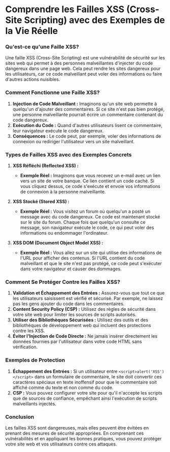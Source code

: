 # Comprendre les Failles XSS (Cross-Site Scripting) avec des Exemples de la Vie Réelle

### Qu'est-ce qu'une Faille XSS?

Une faille XSS (Cross-Site Scripting) est une vulnérabilité de sécurité sur les sites web qui permet à des personnes malveillantes d'injecter du code dangereux dans une page web. Cela peut rendre les sites dangereux pour les utilisateurs, car ce code malveillant peut voler des informations ou faire d'autres actions nuisibles.

### Comment Fonctionne une Faille XSS?

1. **Injection de Code Malveillant :** Imaginons qu'un site web permette à quelqu'un d'ajouter des commentaires. Si ce site n'est pas bien protégé, une personne malveillante pourrait écrire un commentaire contenant du code dangereux.
2. **Exécution du Code :** Quand d'autres utilisateurs lisent ce commentaire, leur navigateur exécute le code dangereux.
3. **Conséquences :** Le code peut, par exemple, voler des informations de connexion ou rediriger l'utilisateur vers un site malveillant.

### Types de Failles XSS avec des Exemples Concrets

1. **XSS Réfléchi (Reflected XSS) :**
   - **Exemple Réel :** Imaginons que vous recevez un e-mail avec un lien vers un site de votre banque. Ce lien contient un code caché. Si vous cliquez dessus, ce code s'exécute et envoie vos informations de connexion à la personne malveillante.

2. **XSS Stocké (Stored XSS) :**
   - **Exemple Réel :** Vous visitez un forum où quelqu'un a posté un message avec du code dangereux. Ce code est maintenant stocké sur le site du forum. Chaque fois que quelqu'un consulte ce message, son navigateur exécute le code, ce qui peut voler des informations ou endommager l'ordinateur.

3. **XSS DOM (Document Object Model XSS) :**
   - **Exemple Réel :** Vous allez sur un site qui utilise des informations de l'URL pour afficher des contenus. Si l'URL contient du code malveillant et que le site n'est pas protégé, ce code peut s'exécuter dans votre navigateur et causer des dommages.

### Comment Se Protéger Contre les Failles XSS?

1. **Validation et Échappement des Entrées :** Assurez-vous que tout ce que les utilisateurs saisissent est vérifié et sécurisé. Par exemple, ne laissez pas les gens ajouter du code dans les commentaires.
2. **Content Security Policy (CSP) :** Utilisez des règles de sécurité dans votre site web pour limiter les sources de scripts autorisés.
3. **Utiliser des Bibliothèques Sécurisées :** Utilisez des outils et des bibliothèques de développement web qui incluent des protections contre les XSS.
4. **Éviter l'Injection de Code Directe :** Ne jamais insérer directement les données fournies par l'utilisateur dans votre code HTML sans vérification.

### Exemples de Protection

1. **Échappement des Entrées :** Si un utilisateur entre `<script>alert('XSS')</script>` dans un formulaire de commentaire, le site doit convertir ces caractères spéciaux en texte inoffensif pour que le commentaire soit affiché comme du texte et non comme du code.
2. **CSP :** Vous pouvez configurer votre site pour qu'il n'accepte les scripts que de sources de confiance, empêchant ainsi l'exécution de scripts malveillants injectés.

### Conclusion

Les failles XSS sont dangereuses, mais elles peuvent être évitées en prenant des mesures de sécurité appropriées. En comprenant ces vulnérabilités et en appliquant les bonnes pratiques, vous pouvez protéger votre site web et vos utilisateurs contre ces attaques.

